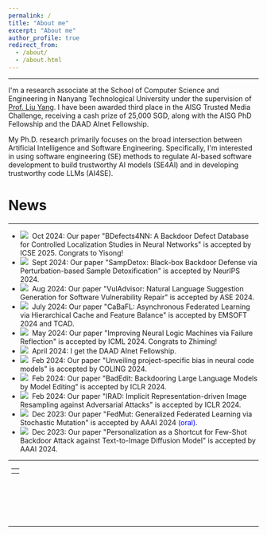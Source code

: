 ```yaml
---
permalink: /
title: "About me"
excerpt: "About me"
author_profile: true
redirect_from: 
  - /about/
  - /about.html
---
```


---

I'm a research associate at the School of Computer Science and Engineering in Nanyang Technological University under the supervision of [Prof. Liu Yang](https://personal.ntu.edu.sg/yangliu/). 
I have been awarded third place in the AISG Trusted Media Challenge, receiving a cash prize of 25,000 SGD, along with the AISG PhD Fellowship and the DAAD AInet Fellowship.

My Ph.D. research primarily focuses on the broad intersection between Artificial Intelligence and Software Engineering. Specifically, I'm interested in using software engineering (SE) methods to regulate AI-based software development to build trustworthy AI models (SE4AI) and in developing trustworthy code LLMs (AI4SE).

# News

---
- <img src="https://ltl7155.github.io/images/new.gif">&nbsp; Oct 2024: Our paper "BDefects4NN: A Backdoor Defect Database for Controlled Localization Studies in Neural Networks" is accepted by ICSE 2025. Congrats to Yisong!
- <img src="https://ltl7155.github.io/images/new.gif">&nbsp; Sept 2024: Our paper "SampDetox: Black-box Backdoor Defense via Perturbation-based Sample Detoxification" is accepted by NeurIPS 2024.
- <img src="https://ltl7155.github.io/images/new.gif">&nbsp; Aug 2024: Our paper "VulAdvisor: Natural Language Suggestion Generation for Software Vulnerability Repair" is accepted by ASE 2024.
- <img src="https://ltl7155.github.io/images/new.gif">&nbsp; July 2024: Our paper "CaBaFL: Asynchronous Federated Learning via Hierarchical Cache and Feature Balance" is accepted by EMSOFT 2024 and TCAD.
- <img src="https://ltl7155.github.io/images/new.gif">&nbsp; May 2024: Our paper "Improving Neural Logic Machines via Failure Reflection" is accepted by ICML 2024. Congrats to Zhiming!
- <img src="https://ltl7155.github.io/images/new.gif">&nbsp; April 2024: I get the DAAD AInet Fellowship.
- <img src="https://ltl7155.github.io/images/new.gif">&nbsp; Feb 2024: Our paper "Unveiling project-specific bias in neural code models" is accepted by COLING 2024.
- <img src="https://ltl7155.github.io/images/new.gif">&nbsp; Feb 2024: Our paper "BadEdit: Backdooring Large Language Models by Model Editing" is accepted by ICLR 2024.
- <img src="https://ltl7155.github.io/images/new.gif">&nbsp; Feb 2024: Our paper "IRAD: Implicit Representation-driven Image Resampling against Adversarial Attacks" is accepted by ICLR 2024.
- <img src="https://ltl7155.github.io/images/new.gif">&nbsp; Dec 2023: Our paper "FedMut: Generalized Federated Learning via Stochastic Mutation" is accepted by AAAI 2024 <font color="blue">(oral)</font>.
- <img src="https://ltl7155.github.io/images/new.gif">&nbsp; Dec 2023: Our paper "Personalization as a Shortcut for Few-Shot Backdoor Attack against Text-to-Image Diffusion Model" is accepted by AAAI 2024.

---

<div class="footer" style="padding-left: 6px; font-weight: bold; color: #000000; text-align: center; font-size: 1.5em;">
  <table align="center" style="height: 100px; width: 100px;">
        <!--
         style="display: none"
         //www.clustrmaps.com/map_v2.png?d=c0iE23T-kE1Z77RydQ1UoeK1VAiMMSYMmQ2R2rgt6Mk&cl=ffffff
        -->
        <tr>
                <th align="center">
                <script type="text/javascript" id="clstr_globe" src="//clustrmaps.com/globe.js?d=kLhn--rwfJURcjclnBM3joupiZ77SHZ341PxzqX02uI"></script>
                <!--script type="text/javascript" id="clustrmaps" src="//clustrmaps.com/map_v2.js?d=qd22-Wpe7CUKe3FdY6eqGMd4TnBY6bmR9XIIyxh0TII&cl=ffffff&w=a"></script-->
                </th>
        </tr>
  </table>
</div>

---
